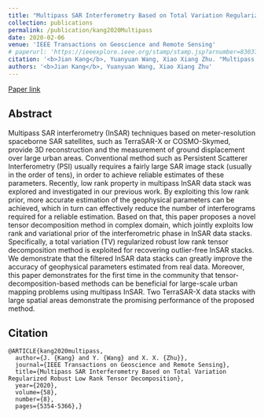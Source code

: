 ```yaml
---
title: "Multipass SAR Interferometry Based on Total Variation Regularized Robust Low Rank Tensor Decomposition"
collection: publications
permalink: /publication/kang2020Multipass
date: 2020-02-06
venue: 'IEEE Transactions on Geoscience and Remote Sensing'
# paperurl: 'https://ieeexplore.ieee.org/stamp/stamp.jsp?arnumber=8303748'
citation: '<b>Jian Kang</b>, Yuanyuan Wang, Xiao Xiang Zhu. "Multipass SAR Interferometry Based on Total Variation Regularized Robust Low Rank Tensor Decomposition". In IEEE Transactions on Geoscience and Remote Sensing, 2020.'
authors: '<b>Jian Kang</b>, Yuanyuan Wang, Xiao Xiang Zhu'
---
```

<!-- ###### Jingqing Zhang and Piyawat Lertvittayakumjorn contributed equally to this project. -->

[Paper link](https://ieeexplore.ieee.org/document/8985534)

## Abstract
Multipass SAR interferometry (InSAR) techniques based on meter-resolution spaceborne SAR satellites, such as
TerraSAR-X or COSMO-Skymed, provide 3D reconstruction and the measurement of ground displacement over large urban areas. Conventional method such as Persistent Scatterer Interferometry (PSI) usually requires a fairly large SAR image stack (usually in the order of tens), in order to achieve reliable estimates of these parameters. Recently, low rank property in multipass InSAR data stack was explored and investigated in our previous work. By exploiting this low rank prior, more accurate estimation of the geophysical parameters can be achieved, which in turn can effectively reduce the number of interferograms required for a reliable
estimation. Based on that, this paper proposes a novel tensor decomposition method in complex domain, which jointly exploits low rank and variational prior of the interferometric phase in InSAR data stacks. Specifically, a total variation (TV) regularized robust low rank tensor decomposition method is exploited for
recovering outlier-free InSAR stacks. We demonstrate that the filtered InSAR data stacks can greatly improve the accuracy of geophysical parameters estimated from real data. Moreover, this paper demonstrates for the first time in the community that tensor-decomposition-based methods can be beneficial for large-scale urban mapping problems using multipass InSAR. Two TerraSAR-X data stacks with large spatial areas demonstrate the
promising performance of the proposed method.

## Citation
```
@ARTICLE{kang2020multipass,
  author={J. {Kang} and Y. {Wang} and X. X. {Zhu}},
  journal={IEEE Transactions on Geoscience and Remote Sensing}, 
  title={Multipass SAR Interferometry Based on Total Variation Regularized Robust Low Rank Tensor Decomposition}, 
  year={2020},
  volume={58},
  number={8},
  pages={5354-5366},}
```
